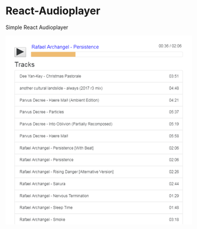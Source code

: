 # React-Audioplayer
Simple React Audioplayer

![app sreenshots](https://github.com/MariannaMilovanova/React-Audioplayer/blob/master/screenshot.png)
